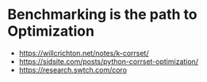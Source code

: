 # Benchmarking is the path to Optimization

- https://willcrichton.net/notes/k-corrset/
- https://sidsite.com/posts/python-corrset-optimization/
- https://research.swtch.com/coro
